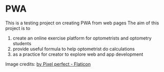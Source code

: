 # PWA
This is a testing project on creating PWA from web pages
The aim of this project is to 
1. create an online exercise platform for optometrists and optometry students
2. provide useful formula to help optometrist do calculations
3. as a practice for creator to explore web and app development

Image credits:
<a href="https://www.flaticon.com/packs/work-office-1">by Pixel perfect - Flaticon</a>